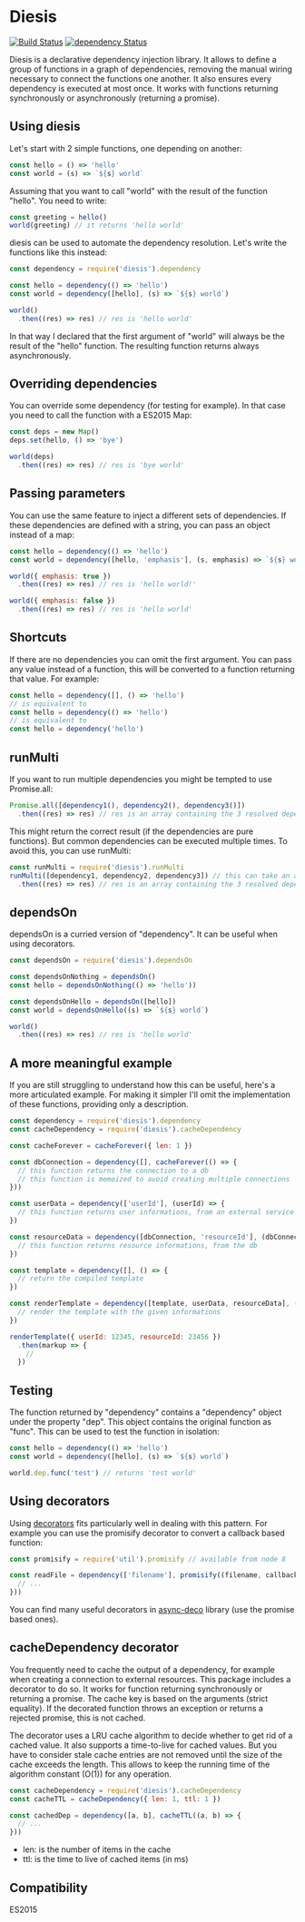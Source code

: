 Diesis
======
[![Build Status](https://travis-ci.org/sithmel/diesis.svg?branch=master)](https://travis-ci.org/sithmel/diesis)
[![dependency Status](https://david-dm.org/sithmel/diesis.svg)](https://david-dm.org/sithmel/diesis.svg)

Diesis is a declarative dependency injection library.
It allows to define a group of functions in a graph of dependencies, removing the manual wiring necessary to connect the functions one another. It also ensures every dependency is executed at most once.
It works with functions returning synchronously or asynchronously (returning a promise).

Using diesis
------------
Let's start with 2 simple functions, one depending on another:
```js
const hello = () => 'hello'
const world = (s) => `${s} world`
```
Assuming that you want to call "world" with the result of the function "hello". You need to write:
```js
const greeting = hello()
world(greeting) // it returns 'hello world'
```
diesis can be used to automate the dependency resolution. Let's write the functions like this instead:
```js
const dependency = require('diesis').dependency

const hello = dependency(() => 'hello')
const world = dependency([hello], (s) => `${s} world`)

world()
  .then((res) => res) // res is 'hello world'
```
In that way I declared that the first argument of "world" will always be the result of the "hello" function. The resulting function returns always asynchronously.

Overriding dependencies
-----------------------
You can override some dependency (for testing for example). In that case you need to call the function with a ES2015 Map:
```js
const deps = new Map()
deps.set(hello, () => 'bye')

world(deps)
  .then((res) => res) // res is 'bye world'
```

Passing parameters
------------------
You can use the same feature to inject a different sets of dependencies. If these dependencies are defined with a string, you can pass an object instead of a map:
```js
const hello = dependency(() => 'hello')
const world = dependency([hello, 'emphasis'], (s, emphasis) => `${s} world${emphasis && '!'}`)

world({ emphasis: true })
  .then((res) => res) // res is 'hello world!'

world({ emphasis: false })
  .then((res) => res) // res is 'hello world'
```

Shortcuts
---------
If there are no dependencies you can omit the first argument.
You can pass any value instead of a function, this will be converted to a function returning that value. For example:
```js
const hello = dependency([], () => 'hello')
// is equivalent to
const hello = dependency(() => 'hello')
// is equivalent to
const hello = dependency('hello')
```

runMulti
--------
If you want to run multiple dependencies you might be tempted to use Promise.all:
```js
Promise.all([dependency1(), dependency2(), dependency3()])
  .then((res) => res) // res is an array containing the 3 resolved dependencies
```
This might return the correct result (if the dependencies are pure functions).
But common dependencies can be executed multiple times. To avoid this, you can use runMulti:
```js
const runMulti = require('diesis').runMulti
runMulti([dependency1, dependency2, dependency3]) // this can take an additional argument to override dependencies
  .then((res) => res) // res is an array containing the 3 resolved dependencies
```

dependsOn
---------
dependsOn is a curried version of "dependency". It can be useful when using decorators.
```js
const dependsOn = require('diesis').dependsOn

const dependsOnNothing = dependsOn()
const hello = dependsOnNothing(() => 'hello'))

const dependsOnHello = dependsOn([hello])
const world = dependsOnHello((s) => `${s} world`)

world()
  .then((res) => res) // res is 'hello world'
```

A more meaningful example
-------------------------
If you are still struggling to understand how this can be useful, here's a more articulated example. For making it simpler I'll omit the implementation of these functions, providing only a description.
```js
const dependency = require('diesis').dependency
const cacheDependency = require('diesis').cacheDependency

const cacheForever = cacheForever({ len: 1 })

const dbConnection = dependency([], cacheForever(() => {
  // this function returns the connection to a db
  // this function is memoized to avoid creating multiple connections
}))

const userData = dependency(['userId'], (userId) => {
  // this function returns user informations, from an external service
})

const resourceData = dependency([dbConnection, 'resourceId'], (dbConnection, resourceId) => {
  // this function returns resource informations, from the db
})

const template = dependency([], () => {
  // return the compiled template
})

const renderTemplate = dependency([template, userData, resourceData], (template, userData, resourceData) => {
  // render the template with the given informations
})

renderTemplate({ userId: 12345, resourceId: 23456 })
  .then(markup => {
    //
  })
```

Testing
-------
The function returned by "dependency" contains a "dependency" object under the property "dep". This object contains the original function as "func". This can be used to test the function in isolation:
```js
const hello = dependency(() => 'hello')
const world = dependency([hello], (s) => `${s} world`)

world.dep.func('test') // returns 'test world'
```

Using decorators
----------------
Using [decorators](https://en.wikipedia.org/wiki/Decorator_pattern) fits particularly well in dealing with this pattern.
For example you can use the promisify decorator to convert a callback based function:
```js
const promisify = require('util').promisify // available from node 8

const readFile = dependency(['filename'], promisify((filename, callback) => {
  // ...
}))
```
You can find many useful decorators in [async-deco](https://github.com/sithmel/async-deco) library (use the promise based ones).

cacheDependency decorator
-------------------------
You frequently need to cache the output of a dependency, for example when creating a connection to external resources. This package includes a decorator to do so.
It works for function returning synchronously or returning a promise.
The cache key is based on the arguments (strict equality).
If the decorated function throws an exception or returns a rejected promise, this is not cached.

The decorator uses a LRU cache algorithm to decide whether to get rid of a cached value.
It also supports a time-to-live for cached values. But you have to consider stale cache entries are not removed until the size of the cache exceeds the length. This allows to keep the running time of the algorithm constant (O(1)) for any operation.
```js
const cacheDependency = require('diesis').cacheDependency
const cacheTTL = cacheDependency({ len: 1, ttl: 1 })

const cachedDep = dependency([a, b], cacheTTL((a, b) => {
  // ...
}))
```
* len: is the number of items in the cache
* ttl: is the time to live of cached items (in ms)

Compatibility
-------------
ES2015
